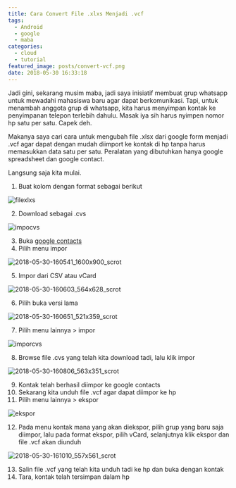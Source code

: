 ```yaml
---
title: Cara Convert File .xlxs Menjadi .vcf
tags:
  - Android
  - google
  - maba
categories:
  - cloud
  - tutorial
featured_image: posts/convert-vcf.png
date: 2018-05-30 16:33:18
---
```


Jadi gini, sekarang musim maba, jadi saya inisiatif membuat grup whatsapp untuk mewadahi mahasiswa baru agar dapat berkomunikasi. Tapi, untuk menambah anggota grup di whatsapp, kita harus menyimpan kontak ke penyimpanan telepon terlebih dahulu. Masak iya sih harus nyimpen nomor hp satu per satu. Capek deh.

Makanya saya cari cara untuk mengubah file .xlsx dari google form menjadi .vcf agar dapat dengan mudah diimport ke kontak di hp tanpa harus memasukkan data satu per satu. Peralatan yang dibutuhkan hanya google spreadsheet dan google contact.

Langsung saja kita mulai.

1.  Buat kolom dengan format sebagai berikut

![filexlxs](/images/posts/convert-vcf-01.png)

2.  Download sebagai .cvs

![impocvs](/images/posts/convert-vcf-02.png)

3.  Buka [google contacts](https://www.google.com/contacts/)
4.  Pilih menu impor

![2018-05-30-160541_1600x900_scrot](/images/posts/convert-vcf-03.png)

5.  Impor dari CSV atau vCard

![2018-05-30-160603_564x628_scrot](/images/posts/convert-vcf-04.png)

6.  Pilih buka versi lama

![2018-05-30-160651_521x359_scrot](/images/posts/convert-vcf-05.png)

7.  Pilih menu lainnya > impor

![imporcvs](/images/posts/convert-vcf-06.png)

8.  Browse file .cvs yang telah kita download tadi, lalu klik impor

![2018-05-30-160806_563x351_scrot](/images/posts/convert-vcf-07.png)

9.  Kontak telah berhasil diimpor ke google contacts
10.  Sekarang kita unduh file .vcf agar dapat diimpor ke hp
11.  Pilih menu lainnya > ekspor

![ekspor](/images/posts/convert-vcf-08.png)

12.  Pada menu kontak mana yang akan diekspor, pilih grup yang baru saja diimpor, lalu pada format ekspor, pilih vCard, selanjutnya klik ekspor dan file .vcf akan diunduh

![2018-05-30-161010_557x561_scrot](/images/posts/convert-vcf-09.png)

13.  Salin file .vcf yang telah kita unduh tadi ke hp dan buka dengan kontak
14.  Tara, kontak telah tersimpan dalam hp